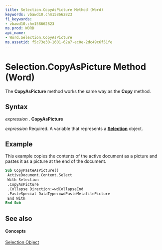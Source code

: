 ```yaml
---
title: Selection.CopyAsPicture Method (Word)
keywords: vbawd10.chm158662823
f1_keywords:
- vbawd10.chm158662823
ms.prod: WORD
api_name:
- Word.Selection.CopyAsPicture
ms.assetid: f5c73e30-1601-62a7-ec0e-2dc49c6f51fe
---
```



# Selection.CopyAsPicture Method (Word)

The  **CopyAsPicture** method works the same way as the **Copy** method.


## Syntax

 _expression_ . **CopyAsPicture**

 _expression_ Required. A variable that represents a **[Selection](selection-object-word.md)** object.


## Example

This example copies the contents of the active document as a picture and pastes it as a picture at the end of the document.


```vb
Sub CopyPasteAsPicture() 
 ActiveDocument.Content.Select 
 With Selection 
 .CopyAsPicture 
 .Collapse Direction:=wdCollapseEnd 
 .PasteSpecial DataType:=wdPasteMetafilePicture 
 End With 
End Sub
```


## See also


#### Concepts


[Selection Object](selection-object-word.md)

